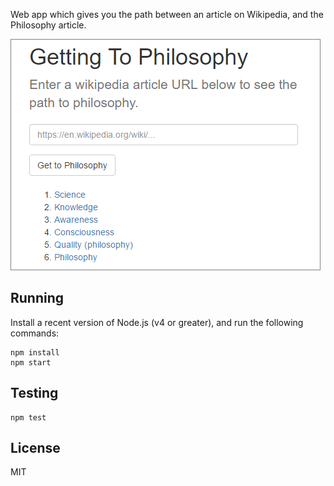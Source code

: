 Web app which gives you the path between an article on Wikipedia, and the Philosophy article.

![screenshot](screenshot.png)

## Running

Install a recent version of Node.js (v4 or greater), and run the following commands:

```
npm install
npm start
```

## Testing

```
npm test
```

## License

MIT
